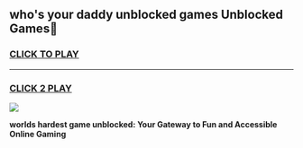 
## who's your daddy unblocked games Unblocked Games👋
<h3>
<a href="https://premium.freeplayer.one?title=who's_your_daddy_unblocked_games&ref=16F">CLICK TO PLAY</a></h3>
<hr>

<h3>
<a href="https://premium.freeplayer.one?title=who's_your_daddy_unblocked_games&ref=16F">CLICK 2 PLAY</a>
  
</h3>

<a href="https://premium.freeplayer.one?title=who's_your_daddy_unblocked_games&ref=16F/"><img src="https://clearcache.store/games.png"></a>


**worlds hardest game unblocked: Your Gateway to Fun and Accessible Online Gaming**
